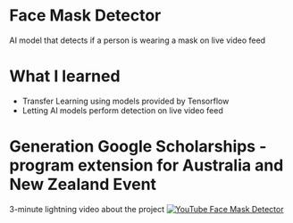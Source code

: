 # Face Mask Detector
 AI model that detects if a person is wearing a mask on live video feed

 # What I learned
 * Transfer Learning using models provided by Tensorflow
 * Letting AI models perform detection on live video feed

# Generation Google Scholarships - program extension for Australia and New Zealand Event
3-minute lightning video about the project
[![YouTube Face Mask Detector](https://img.youtube.com/vi/zjDkkB7eE-8/0.jpg)](https://youtu.be/zjDkkB7eE-8)
